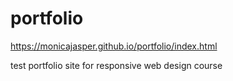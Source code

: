 # portfolio
https://monicajasper.github.io/portfolio/index.html

test portfolio site for responsive web design course
